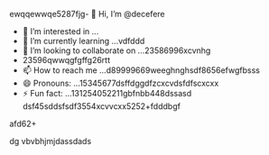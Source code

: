 ewqqewwqe5287fjg- 👋 Hi, I’m @decefere
- 👀 I’m interested in ...
- 🌱 I’m currently learning ...vdfddd
- 💞️ I’m looking to collaborate on ...23586996xcvnhg
- 23596qwwqgfgffg26rtt
- 📫 How to reach me ...d89999669weeghnghsdf8656efwgfbsss
- 😄 Pronouns: ...15345677dsffdggdfzcxcvdsfdfscxcxx
- ⚡ Fun fact: ...131254052211gbfnbb448dssasd
dsf45sddsfsdf3554xcvvcxx5252+fdddbgf
<!---455sdffregfb96+996+vf
decefere/decefere is a ✨ special ✨ repository becausfdse its `RE45ADME.md` (this filekjk,j) appears on your GitHub prvdfsofile.
You can click the Preview link to take a look at your changes.dsrte
--->afd62+
dg
vbvbhjmjdassdads
